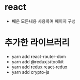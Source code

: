 # react
- 배운 모든내용 사용하여 페이지 구성


# 추가한 라이브러리
- yarn add react-router-dom
- yarn add @reduxjs/toolkit
- yarn add redux react-redux
- yarn add crypto-js